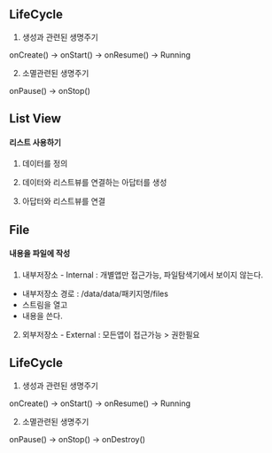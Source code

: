 ## LifeCycle

1. 생성과 관련된 생명주기

onCreate() -> onStart() -> onResume() -> Running

2. 소멸관련된 생명주기

onPause() -> onStop()

## List View

#### 리스트 사용하기

1. 데이터를 정의

2. 데이터와 리스트뷰를 연결하는 아답터를 생성

3. 아답터와 리스트뷰를 연결

## File

#### 내용을 파일에 작성

1. 내부저장소 - Internal : 개별앱만 접근가능, 파일탐색기에서 보이지 않는다.

* 내부저장소 경로 : /data/data/패키지명/files
* 스트림을 열고
* 내용을 쓴다.

2. 외부저장소 - External : 모든앱이 접근가능 > 권한필요

## LifeCycle

1. 생성과 관련된 생명주기

onCreate() -> onStart() -> onResume() -> Running

2. 소멸관련된 생명주기

onPause() -> onStop() -> onDestroy()
